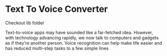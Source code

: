 # Text  To Voice Converter

Checkout lib folder <br>

Text-to-voice apps may have sounded like a far-fetched idea. However, with technology advancing rapidly, we now talk to computers and gadgets as if they’re another person. Voice recognition can help make life easier and has reduced multi-step tasks to a few simple lines
 
